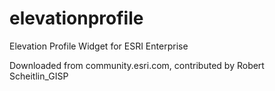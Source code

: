 # elevationprofile
Elevation Profile Widget for ESRI Enterprise

Downloaded from community.esri.com, contributed by Robert Scheitlin_GISP